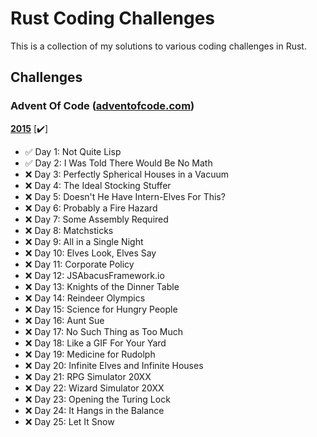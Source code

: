 # Rust Coding Challenges

This is a collection of my solutions to various coding challenges in Rust.

## Challenges

### Advent Of Code ([adventofcode.com](https://adventofcode.com))

**[2015](https://adventofcode.com/2015)** [:heavy_check_mark:]

- :white_check_mark: Day 1: Not Quite Lisp
- :white_check_mark: Day 2: I Was Told There Would Be No Math
- :x: Day 3: Perfectly Spherical Houses in a Vacuum
- :x: Day 4: The Ideal Stocking Stuffer
- :x: Day 5: Doesn't He Have Intern-Elves For This?
- :x: Day 6: Probably a Fire Hazard
- :x: Day 7: Some Assembly Required
- :x: Day 8: Matchsticks
- :x: Day 9: All in a Single Night
- :x: Day 10: Elves Look, Elves Say
- :x: Day 11: Corporate Policy
- :x: Day 12: JSAbacusFramework.io
- :x: Day 13: Knights of the Dinner Table
- :x: Day 14: Reindeer Olympics
- :x: Day 15: Science for Hungry People
- :x: Day 16: Aunt Sue
- :x: Day 17: No Such Thing as Too Much
- :x: Day 18: Like a GIF For Your Yard
- :x: Day 19: Medicine for Rudolph
- :x: Day 20: Infinite Elves and Infinite Houses
- :x: Day 21: RPG Simulator 20XX
- :x: Day 22: Wizard Simulator 20XX
- :x: Day 23: Opening the Turing Lock
- :x: Day 24: It Hangs in the Balance
- :x: Day 25: Let It Snow